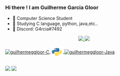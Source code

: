### Hi there !  I am Guilherme Garcia Gloor 

- 🔭 Computer Science Student 
- 🌱 Studying C language, python, java,etc..
- 💬 Discord: G4rcia#7492

<div align="center">
  <a href="https://github.com/guilhermeggloor">
  <img height="180em" src="https://github-readme-stats.vercel.app/api?username=guilhermeggloor&show_icons=true&theme=dark&include_all_commits=true&count_private=true"/>
  <img height="180em" src="https://github-readme-stats.vercel.app/api/top-langs/?username=guilhermeggloor&layout=compact&langs_count=7&theme=dark"/>
</div>
 <div style="display: inline_block"><br>
 <img align="center" alt="guilhermeggloor-C" height="30" width="40" src="https://cdn.jsdelivr.net/gh/devicons/devicon/icons/c/c-plain.svg" />
 <img align="center" alt="guilhermeggloor-Python" height="30" width="40" src="https://raw.githubusercontent.com/devicons/devicon/master/icons/python/python-original.svg">
 <img align="center" alt="guilhermeggloor-Java" height="30" width="40" src="https://cdn.jsdelivr.net/gh/devicons/devicon/icons/java/java-original.svg">
</div>
  
  ##
  
  <div> 
  <a href="https://instagram.com/gloorguilherme" target="_blank"><img src="https://img.shields.io/badge/-Instagram-%23E4405F?style=for-the-badge&logo=instagram&logoColor=white" target="_blank"></a>
  <a href = "mailto:guilhermegloor8@gmail.com"><img src="https://img.shields.io/badge/-Gmail-%23333?style=for-the-badge&logo=gmail&logoColor=white" target="_blank"></a>
 
</div>
  
  
  
  
